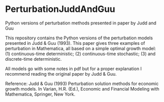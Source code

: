 PerturbationJuddAndGuu
======================

Python versions of perturbation methods presented in paper by Judd and Guu

This repository contains the Python versions of the perturbation models presented in Judd & Guu (1993). This paper gives 
three examples of perturbation in Mathematica, all based on a simple optimal growth model: (1) continuous-time 
deterministic; (2) continuous-time stochastic; (3) and discrete-time deterministic.

All models go with some notes in pdf but for a proper explanation I recommend reading the original paper by Judd & Guu.

Reference:
Judd & Guu (1993) Perturbation solution methods for economic growth models. In Varian, H.R. (Ed.), Economic and Financial 
Modeling with Mathematica, Springer, New York.
